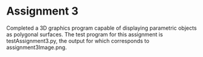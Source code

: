 # Assignment 3
Completed a 3D graphics program capable of displaying parametric objects as polygonal surfaces. The test program for this assignment is testAssignment3.py, the output for which corresponds to assignment3Image.png.
